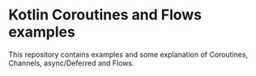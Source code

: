 # Kotlin Coroutines and Flows examples

This repository contains examples and some explanation of Coroutines, Channels, async/Deferred and Flows.
